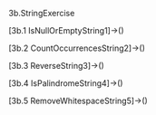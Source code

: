 3b.StringExercise

[3b.1 IsNullOrEmptyString1]->()

[3b.2 CountOccurrencesString2]->()

[3b.3 ReverseString3]->()

[3b.4 IsPalindromeString4]->()

[3b.5 RemoveWhitespaceString5]->()
